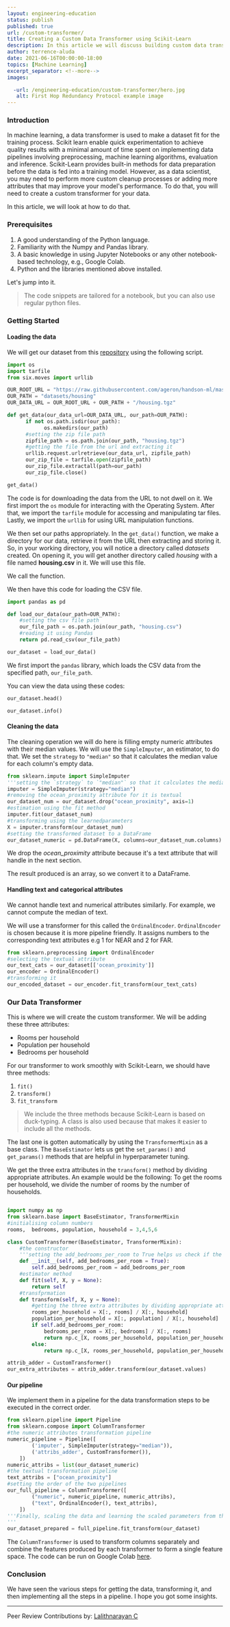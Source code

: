 ```yaml
---
layout: engineering-education
status: publish
published: true
url: /custom-transformer/
title: Creating a Custom Data Transformer using Scikit-Learn
description: In this article we will discuss building custom data transformers using scikit-learn and look at an example to implement the same. Data preprocessing is a crucial part in machine learning. We will implement a scikit-learn pipeline and integrate the transformer into the pipeline and look at its various methods available.  
author: terrence-aluda
date: 2021-06-16T00:00:00-18:00
topics: [Machine Learning]
excerpt_separator: <!--more-->
images:

  -url: /engineering-education/custom-transformer/hero.jpg
   alt: First Hop Redundancy Protocol example image
---
```



### Introduction

In machine learning, a data transformer is used to make a dataset fit for the training process. Scikit learn enable quick experimentation to achieve quality results with a minimal amount of time spent on implementing data pipelines involving preprocessing, machine learning algorithms, evaluation and inference. Scikit-Learn provides built-in methods for data preparation before the data is fed into a training model. However, as a data scientist, you may need to perform more custom cleanup processes or adding more attributes that may improve your model's performance. To do that, you will need to create a custom transformer for your data.

In this article, we will look at how to do that.

### Prerequisites

1. A good understanding of the Python language.
2. Familiarity with the Numpy and Pandas library.
3. A basic knowledge in using Jupyter Notebooks or any other notebook-based technology, e.g., Google Colab.
4. Python and the libraries mentioned above installed.

Let's jump into it.

> The code snippets are tailored for a notebook, but you can also use regular python files.

### Getting Started

#### Loading the data

 We will get our dataset from this [repository](https://raw.githubusercontent.com/ageron/handson-ml/master/) using the following script.

```python
import os
import tarfile
from six.moves import urllib

OUR_ROOT_URL = "https://raw.githubusercontent.com/ageron/handson-ml/master/"
OUR_PATH = "datasets/housing"
OUR_DATA_URL = OUR_ROOT_URL + OUR_PATH + "/housing.tgz"

def get_data(our_data_url=OUR_DATA_URL, our_path=OUR_PATH):
      if not os.path.isdir(our_path):
            os.makedirs(our_path)
      #setting the zip file path      
      zipfile_path = os.path.join(our_path, "housing.tgz")
      #getting the file from the url and extracting it
      urllib.request.urlretrieve(our_data_url, zipfile_path)
      our_zip_file = tarfile.open(zipfile_path)
      our_zip_file.extractall(path=our_path)
      our_zip_file.close()

get_data()
```

The code is for downloading the data from the URL to not dwell on it.
We first import the `os` module for interacting with the Operating System. After that, we import the `tarfile` module for accessing and manipulating tar files. Lastly, we import the `urllib` for using URL manipulation functions.
 
We then set our paths appropriately. In the `get_data()` function, we make a directory for our data, retrieve it from the URL then extracting and storing it. So, in your working directory, you will notice a directory called *datasets* created. On opening it, you will get another directory called *housing* with a file named **housing.csv** in it. We will use this file.

We call the function.

We then have this code for loading the CSV file.

```python
import pandas as pd

def load_our_data(our_path=OUR_PATH):
    #setting the csv file path
    our_file_path = os.path.join(our_path, "housing.csv")
    #reading it using Pandas
    return pd.read_csv(our_file_path)

our_dataset = load_our_data()

```
We first import the `pandas` library, which loads the CSV data from the specified path, `our_file_path`.

You can view the data using these codes:

```python
our_dataset.head()
```

```python
our_dataset.info()
```

#### Cleaning the data

The cleaning operation we will do here is filling empty numeric attributes with their median values. We will use the `SimpleImputer`, an estimator, to do that. We set the `strategy` to `"median"` so that it calculates the median value for each column's empty data.

```python 
from sklearn.impute import SimpleImputer
'''setting the `strategy` to `"median"` so that it calculates the median value for each column's empty data'''
imputer = SimpleImputer(strategy="median")
#removing the ocean_proximity attribute for it is textual
our_dataset_num = our_dataset.drop("ocean_proximity", axis=1)
#estimation using the fit method
imputer.fit(our_dataset_num)
#transforming using the learnedparameters
X = imputer.transform(our_dataset_num)
#setting the transformed dataset to a DataFrame
our_dataset_numeric = pd.DataFrame(X, columns=our_dataset_num.columns)

```

We drop the *ocean_proximity* attribute because it's a text attribute that will handle in the next section.

The result produced is an array, so we convert it to a DataFrame.

#### Handling text and categorical attributes

We cannot handle text and numerical attributes similarly. For example, we cannot compute the median of text.

We will use a transformer for this called the `OrdinalEncoder`. `OrdinalEncoder` is chosen because it is more pipeline friendly. It assigns numbers to the corresponding text attributes e.g 1 for NEAR and 2 for FAR.

```python
from sklearn.preprocessing import OrdinalEncoder
#selecting the textual attribute
our_text_cats = our_dataset[['ocean_proximity']]
our_encoder = OrdinalEncoder()
#transforming it
our_encoded_dataset = our_encoder.fit_transform(our_text_cats)

```

### Our Data Transformer

This is where we will create the custom transformer. We will be adding these three attributes:
- Rooms per household
- Population per household
- Bedrooms per household

For our transformer to work smoothly with Scikit-Learn, we should have three methods:

1. `fit()`
2. `transform()`
3. `fit_transform`

> We include the three methods because Scikit-Learn is based on duck-typing. A class is also used because that makes it easier to include all the methods.

The last one is gotten automatically by using the `TransformerMixin` as a base class. The `BaseEstimator` lets us get the `set_params()` and `get_params()` methods that are helpful in hyperparameter tuning.

We get the three extra attributes in the `transform()` method by dividing appropriate attributes. An example would be the following: To get the rooms per household, we divide the number of rooms by the number of households.

```python

import numpy as np
from sklearn.base import BaseEstimator, TransformerMixin
#initialising column numbers
rooms,  bedrooms, population, household = 3,4,5,6

class CustomTransformer(BaseEstimator, TransformerMixin):
    #the constructor
    '''setting the add_bedrooms_per_room to True helps us check if the hyperparameter is useful'''
    def __init__(self, add_bedrooms_per_room = True):
        self.add_bedrooms_per_room = add_bedrooms_per_room
    #estimator method
    def fit(self, X, y = None):
        return self
    #transfprmation
    def transform(self, X, y = None):
        #getting the three extra attributes by dividing appropriate attributes
        rooms_per_household = X[:, rooms] / X[:, household]
        population_per_household = X[:, population] / X[:, household]
        if self.add_bedrooms_per_room:
            bedrooms_per_room = X[:, bedrooms] / X[:, rooms]
            return np.c_[X, rooms_per_household, population_per_household, bedrooms_per_room]
        else:
            return np.c_[X, rooms_per_household, population_per_household]

attrib_adder = CustomTransformer()
our_extra_attributes = attrib_adder.transform(our_dataset.values)            

```

#### Our pipeline
We implement them in a pipeline for the data transformation steps to be executed in the correct order.

```python
from sklearn.pipeline import Pipeline
from sklearn.compose import ColumnTransformer
#the numeric attributes transformation pipeline
numeric_pipeline = Pipeline([
        ('imputer', SimpleImputer(strategy="median")),
        ('attribs_adder', CustomTransformer()),
    ])
numeric_attribs = list(our_dataset_numeric)
#the textual transformation pipeline
text_attribs = ["ocean_proximity"]
#setting the order of the two pipelines
our_full_pipeline = ColumnTransformer([
        ("numeric", numeric_pipeline, numeric_attribs),
        ("text", OrdinalEncoder(), text_attribs),
    ])
'''Finally, scaling the data and learning the scaled parameters from the pipeline
'''
our_dataset_prepared = full_pipeline.fit_transform(our_dataset)

```

The `ColumnTransformer` is used to transform columns separately and combine the features produced by each transformer to form a single feature space. The code can be run on Google Colab [here](https://colab.research.google.com/drive/1DVIh0LhGOU0rwVU2bbZw_VmjiXWV-daM#scrollTo=L21KliQUUqVB).

### Conclusion

We have seen the various steps for getting the data, transforming it, and then implementing all the steps in a pipeline. I hope you got some insights.

---
Peer Review Contributions by: [Lalithnarayan C](/engineering-education/authors/lalithnarayan-c/)
